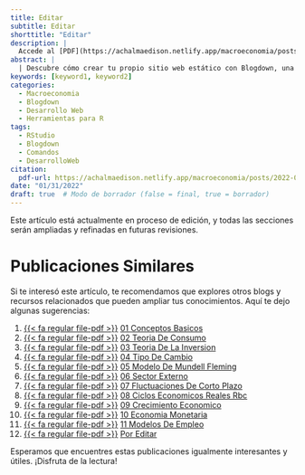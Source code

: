 ```yaml
---
title: Editar
subtitle: Editar
shorttitle: "Editar"
description: |
  Accede al [PDF](https://achalmaedison.netlify.app/macroeconomia/posts/2022-01-31-11-modelos-de-empleo/index.pdf) completo aquí.
abstract: |
  | Descubre cómo crear tu propio sitio web estático con Blogdown, una herramienta poderosa que combina R Markdown y Hugo. Aprende a usar comandos sencillos para personalizar, construir y alojar tu sitio web de manera fácil y rápida. ¡Comienza tu proyecto web hoy mismo!
keywords: [keyword1, keyword2]
categories:
  - Macroeconomia
  - Blogdown
  - Desarrollo Web
  - Herramientas para R
tags:
  - RStudio
  - Blogdown
  - Comandos
  - DesarrolloWeb
citation:
  pdf-url: https://achalmaedison.netlify.app/macroeconomia/posts/2022-01-31-11-modelos-de-empleo/index.pdf
date: "01/31/2022"
draft: true  # Modo de borrador (false = final, true = borrador)
---
```










Este artículo está actualmente en proceso de edición, y todas las secciones serán ampliadas y refinadas en futuras revisiones.


# Publicaciones Similares

Si te interesó este artículo, te recomendamos que explores otros blogs y recursos relacionados que pueden ampliar tus conocimientos. Aquí te dejo algunas sugerencias:


1. [{{< fa regular file-pdf >}}](https://achalmaedison.netlify.app/macroeconomia/posts/2021-07-19-01-conceptos-basicos/index.pdf) [01 Conceptos Basicos](https://achalmaedison.netlify.app/macroeconomia/posts/2021-07-19-01-conceptos-basicos)
2. [{{< fa regular file-pdf >}}](https://achalmaedison.netlify.app/macroeconomia/posts/2021-07-26-02-teoria-de-consumo/index.pdf) [02 Teoria De Consumo](https://achalmaedison.netlify.app/macroeconomia/posts/2021-07-26-02-teoria-de-consumo)
3. [{{< fa regular file-pdf >}}](https://achalmaedison.netlify.app/macroeconomia/posts/2021-08-02-03-teoria-de-la-inversion/index.pdf) [03 Teoria De La Inversion](https://achalmaedison.netlify.app/macroeconomia/posts/2021-08-02-03-teoria-de-la-inversion)
4. [{{< fa regular file-pdf >}}](https://achalmaedison.netlify.app/macroeconomia/posts/2021-08-09-04-tipo-de-cambio/index.pdf) [04 Tipo De Cambio](https://achalmaedison.netlify.app/macroeconomia/posts/2021-08-09-04-tipo-de-cambio)
5. [{{< fa regular file-pdf >}}](https://achalmaedison.netlify.app/macroeconomia/posts/2021-12-20-05-modelo-de-mundell-fleming/index.pdf) [05 Modelo De Mundell Fleming](https://achalmaedison.netlify.app/macroeconomia/posts/2021-12-20-05-modelo-de-mundell-fleming)
6. [{{< fa regular file-pdf >}}](https://achalmaedison.netlify.app/macroeconomia/posts/2021-12-27-06-sector-externo/index.pdf) [06 Sector Externo](https://achalmaedison.netlify.app/macroeconomia/posts/2021-12-27-06-sector-externo)
7. [{{< fa regular file-pdf >}}](https://achalmaedison.netlify.app/macroeconomia/posts/2022-01-03-07-fluctuaciones-de-corto-plazo/index.pdf) [07 Fluctuaciones De Corto Plazo](https://achalmaedison.netlify.app/macroeconomia/posts/2022-01-03-07-fluctuaciones-de-corto-plazo)
8. [{{< fa regular file-pdf >}}](https://achalmaedison.netlify.app/macroeconomia/posts/2022-01-10-08-ciclos-economicos-reales-rbc/index.pdf) [08 Ciclos Economicos Reales Rbc](https://achalmaedison.netlify.app/macroeconomia/posts/2022-01-10-08-ciclos-economicos-reales-rbc)
9. [{{< fa regular file-pdf >}}](https://achalmaedison.netlify.app/macroeconomia/posts/2022-01-17-09-crecimiento-economico/index.pdf) [09 Crecimiento Economico](https://achalmaedison.netlify.app/macroeconomia/posts/2022-01-17-09-crecimiento-economico)
10. [{{< fa regular file-pdf >}}](https://achalmaedison.netlify.app/macroeconomia/posts/2022-01-24-10-economia-monetaria/index.pdf) [10 Economia Monetaria](https://achalmaedison.netlify.app/macroeconomia/posts/2022-01-24-10-economia-monetaria)
11. [{{< fa regular file-pdf >}}](https://achalmaedison.netlify.app/macroeconomia/posts/2022-01-31-11-modelos-de-empleo/index.pdf) [11 Modelos De Empleo](https://achalmaedison.netlify.app/macroeconomia/posts/2022-01-31-11-modelos-de-empleo)
12. [{{< fa regular file-pdf >}}](https://achalmaedison.netlify.app/macroeconomia/posts/2024-03-31-por-editar/index.pdf) [Por Editar](https://achalmaedison.netlify.app/macroeconomia/posts/2024-03-31-por-editar)


Esperamos que encuentres estas publicaciones igualmente interesantes y útiles. ¡Disfruta de la lectura!

